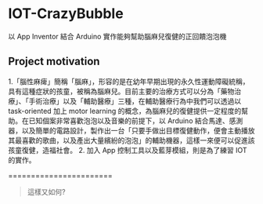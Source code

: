 # IOT-CrazyBubble

 以 App Inventor 結合 Arduino 實作能夠幫助腦麻兒復健的正回饋泡泡機

## Project motivation

 1.「腦性麻痺」簡稱「腦麻」，形容的是在幼年早期出現的永久性運動障礙統稱，具有這種症狀的孩童，被稱為腦麻兒。目前主要的治療方式可以分為「藥物治療」、「手術治療」以及「輔助醫療」三種，在輔助醫療行為中我們可以透過以 task-oriented 加上 motor learning 的概念，為腦麻兒的復健提供一定程度的幫助。在已知個案非常喜歡泡泡以及音樂的前提下，以 Arduino 結合馬達、感測器，以及簡單的電路設計，製作出一台「只要手做出目標復健動作，便會主動播放其最喜歡的歌曲，以及產出大量繽紛的泡泡」的輔助機器，這樣一來便可以促進該孩童復健，造福社會。
 2. 加入 App 控制工具以及藍芽模組，則是為了練習 IOT 的實作。
    
=======================

> 這樣又如何?
